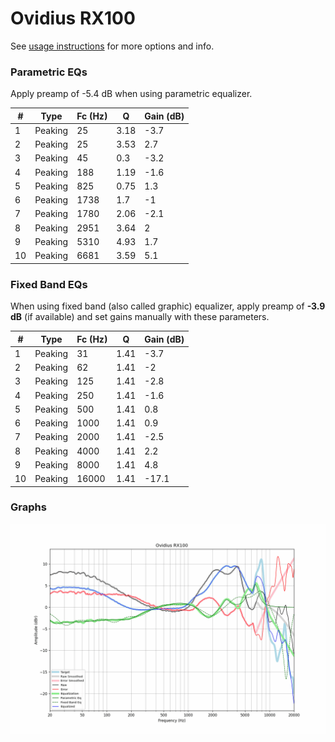 # Ovidius RX100
See [usage instructions](https://github.com/jaakkopasanen/AutoEq#usage) for more options and info.

### Parametric EQs
Apply preamp of -5.4 dB when using parametric equalizer.

|   # | Type    |   Fc (Hz) |    Q |   Gain (dB) |
|-----|---------|-----------|------|-------------|
|   1 | Peaking |        25 | 3.18 |        -3.7 |
|   2 | Peaking |        25 | 3.53 |         2.7 |
|   3 | Peaking |        45 | 0.3  |        -3.2 |
|   4 | Peaking |       188 | 1.19 |        -1.6 |
|   5 | Peaking |       825 | 0.75 |         1.3 |
|   6 | Peaking |      1738 | 1.7  |        -1   |
|   7 | Peaking |      1780 | 2.06 |        -2.1 |
|   8 | Peaking |      2951 | 3.64 |         2   |
|   9 | Peaking |      5310 | 4.93 |         1.7 |
|  10 | Peaking |      6681 | 3.59 |         5.1 |

### Fixed Band EQs
When using fixed band (also called graphic) equalizer, apply preamp of **-3.9 dB** (if available) and set gains manually with these parameters.

|   # | Type    |   Fc (Hz) |    Q |   Gain (dB) |
|-----|---------|-----------|------|-------------|
|   1 | Peaking |        31 | 1.41 |        -3.7 |
|   2 | Peaking |        62 | 1.41 |        -2   |
|   3 | Peaking |       125 | 1.41 |        -2.8 |
|   4 | Peaking |       250 | 1.41 |        -1.6 |
|   5 | Peaking |       500 | 1.41 |         0.8 |
|   6 | Peaking |      1000 | 1.41 |         0.9 |
|   7 | Peaking |      2000 | 1.41 |        -2.5 |
|   8 | Peaking |      4000 | 1.41 |         2.2 |
|   9 | Peaking |      8000 | 1.41 |         4.8 |
|  10 | Peaking |     16000 | 1.41 |       -17.1 |

### Graphs
![](./Ovidius%20RX100.png)
